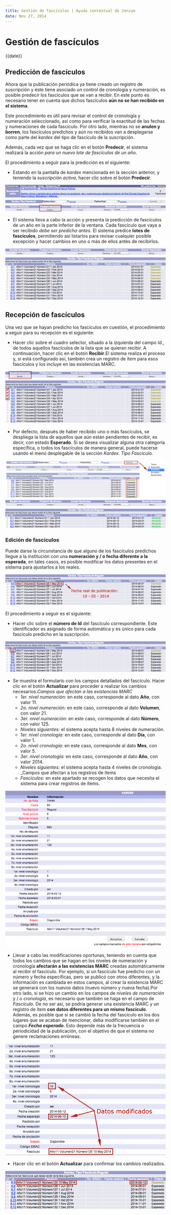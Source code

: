 ```yaml
---
title: Gestión de fascículos | Ayuda contextual de Janium
date: Nov 27, 2014
---
```


# Gestión de fascículos

{{date}}

## Predicción de fascículos

Ahora que la publicación periódica ya tiene creado un registro de
suscripción y éste tiene asociado un control de cronología y numeración,
es posible predecir los fascículos que se van a recibir. En este punto
es necesario tener en cuenta que dichos fascículos **aún no se han
recibido en el sistema**.

Este procedimiento es útil para revisar el control de cronología y
numeración seleccionado, así como para verificar la exactitud de las
fechas y numeraciones de cada fascículo. Por otro lado, mientras no se
**anulen y borren**, los fascículos predichos y aún no recibidos van a
desplegarse como parte del *kardex* del tipo de fascículo de la
suscripción.

Además, cada vez que se haga clic en el botón **Predecir**, el sistema
realizará la acción _para un
nuevo lote de fascículos de un año_.

El procedimiento a seguir para la predicción es el siguiente:

-   Estando en la pantalla de *kardex* mencionada en la sección
    anterior, y teniendo la _suscripción activa_, hacer
    clic sobre el botón **Predecir**.

<img src="Prediccion_fasciculos.png" alt="Predicción de fascículos" id="prediccindefascculos" />

-   El sistema lleva a cabo la acción y presenta la predicción de
    fascículos de un año en la parte inferior de la ventana. Cada
    fascículo que vaya a ser recibido _debe ser predicho antes_.
    El sistema predice **lotes de fascículos**, permitiendo así
    listarlos para revisar cualquier posible excepción y hacer cambios
    en uno o más de ellos antes de recibirlos.

<img src="Fasciculos_predichos.png" alt="Listado de fascículos predichos" id="listadodefascculospredichos" />

## Recepción de fascículos

Una vez que se hayan predicho los fascículos en cuestión, el
procedimiento a seguir para su recepción es el siguiente:

-   Hacer clic sobre el cuadro selector, situado a la izquierda del
    campo *Id*., de todos aquellos fascículos de la lista que se quieran
    recibir. A continuación, hacer clic en el botón **Recibir**.El
    sistema realiza el proceso y, si está configurado así, también crea
    un registro de ítem para esos fascículos y los incluye en las
    existencias MARC.

<img src="Recepcion_fasciculos.png" alt="Recepción de fascículos" id="recepcindefascculos">

-   Por defecto, después de haber recibido uno o más fascículos, se
    despliega la lista de aquellos que aún están pendientes de recibir,
    es decir, con estado **Esperado**. Si se desea visualizar alguna
    otra categoría específica, o todos los fascículos de manera general,
    puede hacerse usando el menú desplegable de la sección *Kardex. Tipo
    Fascículo*.

<img src="Visualizacion_fasciculos.png" alt="Selección de fascículos a visualizar" id="seleccindefascculosavisualizar">

<img src="Fasciculos_recibidos.png" alt="Lista de fascículos recibidos" id="listadefascculosrecibidos">

### Edición de fascículos

Puede darse la circunstancia de que alguno de los fascículos predichos
llegue a la institución con una **numeración y / o fecha diferente a la
esperada**, en tales casos, es posible modificar los datos presentes en
el sistema para ajustarlos a los reales.

<img src="Edicion_fasciculos.png" alt="Fascículo cuyos datos deben editarse" id="fascculocuyosdatosdebeneditarse">

El procedimiento a seguir es el siguiente:

-   Hacer clic sobre el **número de Id** del fascículo correspondiente.
    Este identificador es asignado de forma automática y es único para
    cada fascículo predicho en la suscripción.

<img src="Edicion_fasciculos2.png" alt="Selección de fascículo a editar" id="seleccindefascculoaeditar">

-   Se muestra el formulario con los campos detallados del fascículo.
    Hacer clic en el botón **Actualizar** para proceder a realizar los
    cambios necesarios._Campos
    que afectan a las existencias MARC_
    -   *1er. nivel numeración:* en este caso, corresponde al dato
        **Año**, con valor 11.
    -   *2o. nivel numeración:* en este caso, corresponde al dato
        **Volumen**, con valor 21.
    -   *3er. nivel numeración:* en este caso, corresponde al dato
        **Número**, con valor 125.
    -   *Niveles siguientes:* el sistema acepta hasta 8 niveles de
        numeración.
    -   *1er. nivel cronología:* en este caso, corresponde al dato
        **Día**, con valor 1.
    -   *2o. nivel cronología:* en este caso, corresponde al dato
        **Mes**, con valor 5.
    -   *3er. nivel cronología:* en este caso, corresponde al dato
        **Año**, con valor 2014.
    -   *Niveles siguientes:* el sistema acepta hasta 4 niveles de
        cronología.  
        _Campos que afectan a
        los registros de ítems
    -   *Fascículos:* en este apartado se recogen los datos que necesita
        el sistema para crear registros de ítems.

<img src="Edicion_fasciculos3.png" alt="Campos del registro del fascículo" id="camposdelregistrodelfascculo">

-   Llevar a cabo las modificaciones oportunas, teniendo en cuenta que
    todos los cambios que se hagan en los niveles de numeración y
    cronología **afectarán a las existencias MARC** creadas
    automáticamente al recibir el fascículo. Por ejemplo, si un
    fascículo fue predicho con un número y fecha específicas, pero se
    publicó con otros diferentes, y la información es cambiada en estos
    campos, al crear la existencia MARC se generará con los nuevos datos
    (nuevo número y nueva fecha).Por otro lado, si se hizo un cambio en
    los campos de *niveles de numeración* y / o *cronología*, es
    necesario que también se haga en el campo de *Fascículo*. De no ser
    así, se podría generar una existencia MARC y un registro de ítem
    **con datos diferentes para un mismo fascículo**. Además, es posible
    que si se cambió la fecha del fascículo en los dos lugares que se
    acaban de mencionar, deba modificarse también en el campo ***Fecha
    esperado***. Esto depende más de la frecuencia o periodicidad de la
    publicación, con el objetivo de que el sistema no genere
    reclamaciones erróneas.

<img src="Edicion_fasciculos4.png" alt="Modificación de datos de fascículo" id="modificacindedatosdefascculo">

-   Hacer clic en el botón **Actualizar** para confirmar los cambios
    realizados.

<img src="Edicion_fasciculos5.png" alt="Fascículo con datos actualizados" id="fascculocondatosactualizados">

